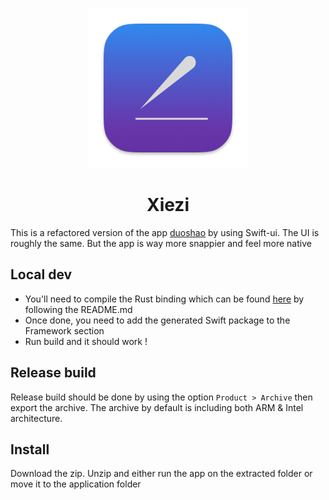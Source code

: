 <p align="center">
  <img src="./icon.png" />
</p>

<h1 align="center">Xiezi</h1>

This is a refactored version of the app [duoshao](https://github.com/shigedangao/duoshao) by using Swift-ui.
The UI is roughly the same. But the app is way more snappier and feel more native

## Local dev

- You'll need to compile the Rust binding which can be found [here](https://github.com/shigedangao/xuexie-swifty) by following the README.md
- Once done, you need to add the generated Swift package to the Framework section
- Run build and it should work ! 

## Release build

Release build should be done by using the option `Product > Archive` then export the archive. The archive by default is including both ARM & Intel architecture.

## Install

Download the zip. Unzip and either run the app on the extracted folder or move it to the application folder
